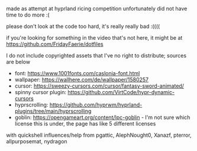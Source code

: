 made as attempt at hyprland ricing competition
unfortunately did not have time to do more :(

please don't look at the code too hard, it's really really bad :((((

if you're looking for something in the video that's not here, it might be at https://github.com/FridayFaerie/dotfiles



I do not include copyrighted assets that I've no right to distribute; sources are below

- font: https://www.1001fonts.com/caslonia-font.html
- wallpaper: https://wallhere.com/de/wallpaper/1580257
- cursor: https://sweezy-cursors.com/cursor/fantasy-sword-animated/
- spinny cursor plugin: https://github.com/VirtCode/hypr-dynamic-cursors
- hyprscrolling: https://github.com/hyprwm/hyprland-plugins/tree/main/hyprscrolling
- goblin: https://opengameart.org/content/lpc-goblin - I'm not sure which license this is under, the page has like 5 different licenses

with quickshell influences/help from pgattic, AlephNought0, Xanazf, pterror, allpurposemat, nydragon

